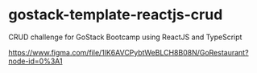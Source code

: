 # gostack-template-reactjs-crud
CRUD challenge for GoStack Bootcamp using ReactJS and TypeScript

https://www.figma.com/file/1lK6AVCPybtWeBLCH8B08N/GoRestaurant?node-id=0%3A1

